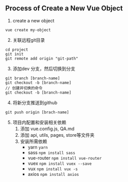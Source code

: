 ## Process of Create a New Vue Object
1. create a new object
 ```
 vue create my-object
 ```
 2. 关联远程git目录
 ```
 cd project
 git init
 git remote add origin "git-path"
 ```
 3. 添加dev 分支，然后切换到分支
 ```
 git branch [branch-name]
 git checkout -b [branch-name]
 // 创建并切换的命令
 git checkout -b [branch-name]
 ```
 4. 将新分支推送到github
 ```
 git push origin [brach-name]
 ```
 5. 项目内配置和安装相关依赖
    1. 添加 vue.config.js, QA.md
    2. 添加 api, utils, pages, store等文件夹
    3. 安装所需依赖
        - yarn `yarn`
        + sass `npm install sass`
        * vue-router `npm install vue-router`
        - vuex `npm install vuex --save`
        + vux `npm install vux -s`
        * axios `npm install axios`